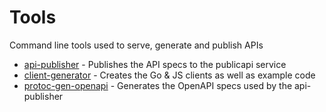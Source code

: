 # Tools

Command line tools used to serve, generate and publish APIs

- [api-publisher](api-publisher) - Publishes the API specs to the publicapi service
- [client-generator](client-generator) - Creates the Go & JS clients as well as example code
- [protoc-gen-openapi](protoc-gen-openapi) - Generates the OpenAPI specs used by the api-publisher
